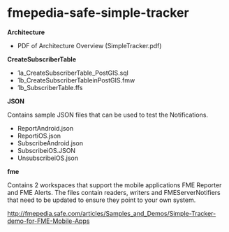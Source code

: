 fmepedia-safe-simple-tracker
============================

**Architecture**
- PDF of Architecture Overview (SimpleTracker.pdf)

**CreateSubscriberTable**
- 1a_CreateSubscriberTable_PostGIS.sql
- 1b_CreateSubscriberTableinPostGIS.fmw
- 1b_SubscriberTable.ffs

**JSON**

Contains sample JSON files that can be used to test the Notifications.

- ReportAndroid.json
- ReportiOS.json
- SubscribeAndroid.json
- SubscribeiOS.JSON
- UnsubscribeiOS.json
		
**fme**

Contains 2 workspaces that support the mobile applications FME Reporter and FME Alerts.  The files contain readers, writers and FMEServerNotifiers that need to be updated to ensure they point to your own system.
	
http://fmepedia.safe.com/articles/Samples_and_Demos/Simple-Tracker-demo-for-FME-Mobile-Apps
